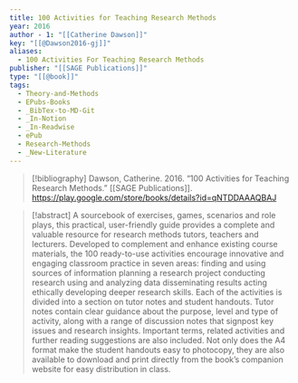 ```yaml
---
title: 100 Activities for Teaching Research Methods
year: 2016
author - 1: "[[Catherine Dawson]]"
key: "[[@Dawson2016-gj]]"
aliases:
  - 100 Activities For Teaching Research Methods
publisher: "[[SAGE Publications]]"
type: "[[@book]]"
tags:
  - Theory-and-Methods
  - EPubs-Books
  - _BibTex-to-MD-Git
  - _In-Notion
  - _In-Readwise
  - ePub
  - Research-Methods
  - _New-Literature
---
```


> [!bibliography]
> Dawson, Catherine. 2016. “100 Activities for Teaching Research Methods.” [[SAGE Publications]]. https://play.google.com/store/books/details?id=qNTDDAAAQBAJ

> [!abstract]
> A sourcebook of exercises, games, scenarios and role plays, this practical, user-friendly guide provides a complete and valuable resource for research methods tutors, teachers and lecturers. Developed to complement and enhance existing course materials, the 100 ready-to-use activities encourage innovative and engaging classroom practice in seven areas: finding and using sources of information planning a research project conducting research using and analyzing data disseminating results acting ethically developing deeper research skills. Each of the activities is divided into a section on tutor notes and student handouts. Tutor notes contain clear guidance about the purpose, level and type of activity, along with a range of discussion notes that signpost key issues and research insights. Important terms, related activities and further reading suggestions are also included. Not only does the A4 format make the student handouts easy to photocopy, they are also available to download and print directly from the book’s companion website for easy distribution in class.